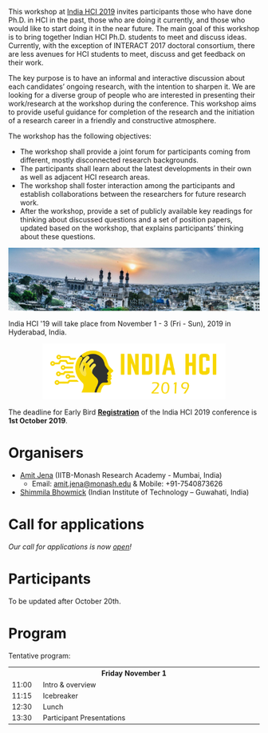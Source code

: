 This workshop at [India HCI 2019](https://www.indiahci.org/2019/) invites participants those who have done Ph.D. in HCI in the past, those who are doing it currently, and those who would like to start doing it in the near future. The main goal of this workshop is to bring together Indian HCI Ph.D. students to meet and discuss ideas. Currently, with the exception of INTERACT 2017 doctoral consortium, there are less avenues for HCI students to meet, discuss and get feedback on their work.

The key purpose is to have an informal and interactive discussion about each candidates’ ongoing research, with the intention to sharpen it. We are looking for a diverse group of people who are interested in presenting their work/research at the workshop during the conference. This workshop aims to provide useful guidance for completion of the research and the initiation of a research career in a friendly and constructive atmosphere.

The workshop has the following objectives:
- The workshop shall provide a joint forum for participants coming from different, mostly disconnected research backgrounds.
- The participants shall learn about the latest developments in their own as well as adjacent HCI research areas.
- The workshop shall foster interaction among the participants and establish collaborations between the researchers for future research work.
- After the workshop, provide a set of publicly available key readings for thinking about discussed questions and a set of position papers, updated based on the workshop, that explains participants’ thinking about these questions.

<p style="text-align: center; width: 100%;">
    <img src="img/hyderabad.jpg"/>
</p>

India HCI '19 will take place from November 1 - 3 (Fri - Sun), 2019 in Hyderabad, India.

<p style="text-align: center; widthL: 100%;">
  <a href="https://www.indiahci.org/2019/">
    <img src="img/logo-black-white.png" height="112" />
  </a>
</p>

The deadline for Early Bird <strong>[Registration](https://www.indiahci.org/indiahci_2019/register/)</strong> of the India HCI 2019 conference is <strong>1st October 2019</strong>.

# Organisers
- [Amit Jena](https://amitjenaiitbm.github.io/amitjena/) (IITB-Monash Research Academy - Mumbai, India)
  - Email: amit.jena@monash.edu & Mobile: +91-7540873626
- [Shimmila Bhowmick](http://embeddedinteractions.com/people.html) (Indian Institute of Technology – Guwahati, India)

# Call for applications

*Our call for applications is now [open](call.md)!*

# Participants

To be updated after October 20th.

<!-- Participant 1 (University/Organisation, City) <br/>
Participant 2 (University/Organisation, City) <br/>
Participant 3 (University/Organisation, City) <br/>
Participant 4 (University/Organisation, City) <br/>
Participant 5 (University/Organisation, City) <br/>
Participant 6 (University/Organisation, City) <br/>
Participant 7 (University/Organisation, City) <br/>
Participant 8 (University/Organisation, City) <br/>
Participant 9 (University/Organisation, City) <br/>
Participant 10 (University/Organisation, City) -->

# Program

Tentative program:

<table>
<tr>
	<th colspan="2">Friday November 1</th>
</tr>
<tr>
	<td width="50">11:00</td><td width="500">Intro & overview</td>
</tr>
<tr>
	<td>11:15</td><td>Icebreaker</td>
</tr>
<tr>
	<td>12:30</td><td>Lunch</td>
</tr>
<tr>
	<td>13:30</td><td>Participant Presentations</td>
</tr>
</table>
